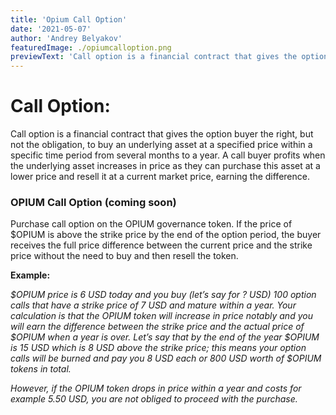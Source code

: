 ```yaml
---
title: 'Opium Call Option'
date: '2021-05-07'
author: 'Andrey Belyakov'
featuredImage: ./opiumcalloption.png
previewText: 'Call option is a financial contract that gives the option buyer the right, but not the obligation, to buy an underlying asset at a specified price within a specific time period from several months to a year.'
---
```


# Call Option:

Call option is a financial contract that gives the option buyer the right, but not the obligation, to buy an underlying asset at a specified price within a specific time period from several months to a year. A call buyer profits when the underlying asset increases in price as they can purchase this asset at a lower price and resell it at a current market price, earning the difference.  

### **OPIUM Call Option (coming soon)**

Purchase call option on the OPIUM governance token. If the price of $OPIUM is above the strike price by the end of the option period, the buyer receives the full price difference between the current price and the strike price without the need to buy and then resell the token.

**Example:**

*$OPIUM price is 6 USD today and you buy (let’s say for ? USD) 100 option calls that have a strike price of 7 USD and mature within a year.
Your calculation is that the OPIUM token will increase in price notably and you will earn the difference between the strike price and the actual price of $OPIUM when a year is over. Let’s say that by the end of the year $OPIUM is 15 USD which is 8 USD above the strike price; this means your option calls will be burned and pay you 8 USD each or 800 USD worth of $OPIUM tokens in total.*

*However, if the OPIUM token drops in price within a year and costs for example 5.50 USD, you are not obliged to proceed with the purchase.*

